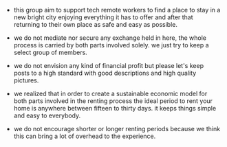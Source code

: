 - this group aim to support tech remote workers to find a place to stay in a new bright city enjoying everything it has to offer and after that returning to their own place as safe and easy as possible.

- we do not mediate nor secure any exchange held in here, the whole process is carried by both parts involved solely. we just try to keep a select group of members.

- we do not envision any kind of financial profit but please let's keep posts to a high standard with good descriptions and high quality pictures.

- we realized that in order to create a sustainable economic model for both parts involved in the renting process the ideal period to rent your home is anywhere between fifteen to thirty days. it keeps things simple and easy to everybody.

- we do not encourage shorter or longer renting periods because we think this can bring a lot of overhead to the experience.
